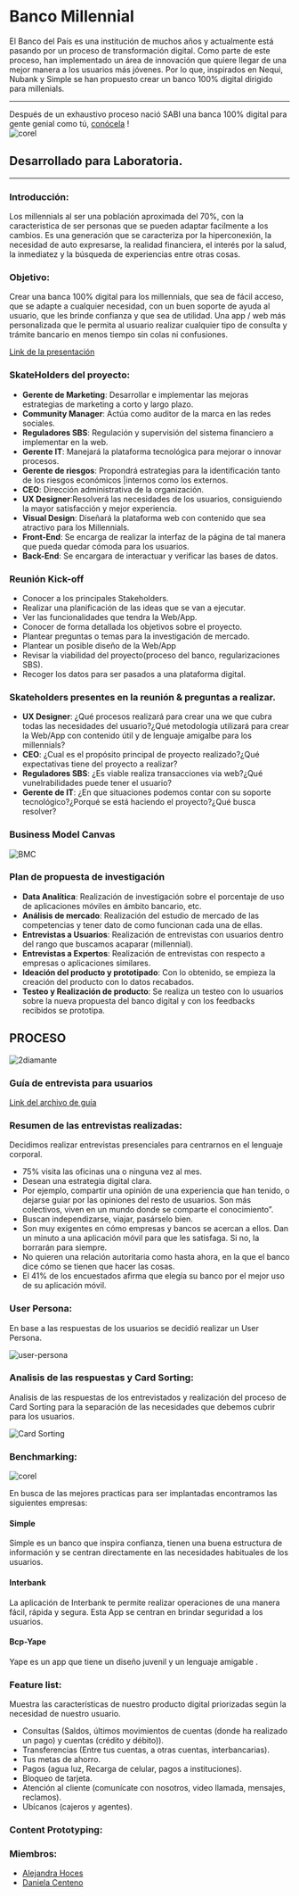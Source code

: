 # Banco Millennial

El Banco del País es una institución de muchos años y actualmente está pasando por un proceso de transformación digital. Como parte de este proceso, han implementado un área de innovación que quiere llegar de una mejor manera a los usuarios más jóvenes. Por lo que, inspirados en Nequi, Nubank y Simple se han propuesto crear un banco 100% digital dirigido para millenials.  
___  

Después de un exhaustivo proceso nació SABI una banca 100% digital para gente genial como tú, [conócela]() !  
![corel](https://user-images.githubusercontent.com/31807340/37257048-986873d2-2531-11e8-8c19-f2d1bda5861d.png)

## Desarrollado para Laboratoria.
___

### Introducción:

Los millennials al ser una población aproximada del 70%, con la caracteristica de ser personas que se pueden adaptar facilmente a los cambios. Es una generación que se caracteriza por la hiperconexión, la necesidad de auto expresarse, la realidad financiera, el interés por la salud, la inmediatez y la búsqueda de experiencias entre otras cosas.

### Objetivo:

Crear una banca 100% digital para los millennials, que sea de fácil acceso, que se adapte a cualquier necesidad, con un buen soporte de ayuda al usuario, que les brinde confianza y que sea de utilidad. Una app / web más personalizada que le permita al usuario realizar cualquier tipo de consulta y trámite bancario en menos tiempo sin colas ni confusiones.

[Link de la presentación](https://docs.google.com/presentation/d/1IidnhES_ktjlBexaw6KgnrKLCoHs6xrZquP4pc6_9g4/edit#slide=id.p3)

### SkateHolders del proyecto:

* **Gerente de Marketing**: Desarrollar e implementar las mejoras estrategias de marketing a corto y largo plazo.
* **Community Manager**: Actúa como auditor de la marca en las redes sociales.
* **Reguladores SBS**: Regulación y supervisión del sistema financiero a implementar en la web.
* **Gerente IT**: Manejará la plataforma tecnológica para mejorar o innovar procesos.
* **Gerente de riesgos**: Propondrá estrategias para la identificación tanto de los riesgos  económicos  |internos como los externos.
* **CEO**: Dirección administrativa de la organización.
* **UX Designer**:Resolverá las necesidades de los usuarios, consiguiendo la mayor satisfacción y mejor experiencia.
* **Visual Design**: Diseñará la plataforma web con contenido que sea atractivo para los Millennials.
* **Front-End**: Se encarga de realizar la interfaz de la página de tal manera que pueda quedar cómoda para los usuarios.
* **Back-End**: Se encargara de interactuar y verificar las bases de datos.

### Reunión Kick-off

* Conocer a los principales Stakeholders.
* Realizar una planificación de las ideas que se van a ejecutar.
* Ver las funcionalidades que tendra la Web/App.
* Conocer de forma detallada los objetivos sobre el proyecto.
* Plantear preguntas o temas para la investigación de mercado.
* Plantear un posible diseño de la Web/App
* Revisar la viabilidad del proyecto(proceso del banco, regularizaciones SBS).
* Recoger los datos para ser pasados a una plataforma digital.

### Skateholders presentes en la reunión & preguntas a realizar.

* **UX Designer**: ¿Qué procesos realizará para crear una we que cubra todas las necesidades del usuario?¿Qué metodología utilizará para crear la Web/App con contenido útil y de lenguaje amigalbe para los millennials?
* **CEO**: ¿Cual es el propósito principal de proyecto realizado?¿Qué expectativas tiene del proyecto a realizar?
* **Reguladores SBS**: ¿Es viable realiza transacciones via web?¿Qué vunelrabilidades puede tener el usuario?
* **Gerente de IT**: ¿En que situaciones podemos contar con su soporte tecnológico?¿Porqué se está haciendo el proyecto?¿Qué busca resolver?

### Business Model Canvas
![BMC](assets/documents/bmc.png)
### Plan de propuesta de investigación

* **Data Analítica**: Realización de investigación sobre el porcentaje de uso de aplicaciones móviles en ámbito bancario, etc.
* **Análisis de mercado**: Realización del estudio de mercado de las competencias y tener dato de como funcionan cada una de ellas.
* **Entrevistas a Usuarios**: Realización de entrevistas con usuarios dentro del rango que buscamos acaparar (millennial).
* **Entrevistas a Expertos**: Realización de entrevistas con respecto a empresas o aplicaciones similares.
* **Ideación del producto y prototipado**: Con lo obtenido, se empieza la creación del producto con lo datos recabados.
* **Testeo y Realización de producto**: Se realiza un testeo con lo usuarios sobre la nueva propuesta del banco digital y con los feedbacks recibidos se prototipa.  
## PROCESO  
![2diamante](https://user-images.githubusercontent.com/31807340/37246469-41235a16-2477-11e8-9ac1-17ef9d88a1f4.png)

### Guía de entrevista para usuarios 
[Link del archivo de guía](https://docs.google.com/document/d/1Q53O030YK2eXA-HvkJxDAnTNqPbEHFnSbx-wbpYsNMY/edit)  
### Resumen de las entrevistas realizadas:
Decidimos realizar entrevistas presenciales para centrarnos en el lenguaje corporal.   
-  75% visita las oficinas una o ninguna vez al mes.  
-  Desean una estrategia digital clara.  
-  Por ejemplo, compartir una opinión de una experiencia que han tenido, o dejarse guiar por las opiniones del resto de usuarios. Son más colectivos, viven en un mundo donde se comparte el conocimiento”.  
-  Buscan independizarse, viajar, pasárselo bien.  
-  Son muy exigentes en cómo empresas y bancos se acercan a ellos. Dan un minuto a una aplicación móvil para que les satisfaga. Si no, la borrarán para siempre.  
-  No quieren una relación autoritaria como hasta ahora, en la que el banco dice cómo se tienen que hacer las cosas.  
-  El 41% de los encuestados afirma que elegía su banco por el mejor uso de su aplicación móvil.  

### User Persona:
En base a las respuestas de los usuarios se decidió realizar un User Persona.

![user-persona](assets/documents/user-persona.png)

### Analisis de las respuestas y Card Sorting:
Analisis de las respuestas de los entrevistados y realización del proceso de Card Sorting para la separación de las necesidades que debemos cubrir para los usuarios.

![Card Sorting](assets/documents/cardSorting.jpg)

### Benchmarking:  
![corel](https://user-images.githubusercontent.com/31807340/37255926-8e658fc4-2521-11e8-8939-13d6783435f5.png)  

En busca de las mejores practicas para ser implantadas encontramos las siguientes empresas:  
#### **Simple**  
Simple es un banco que inspira confianza, tienen una buena estructura de información y se centran directamente en las necesidades habituales de los usuarios.  
#### **Interbank**  
La aplicación de Interbank te permite realizar operaciones de una manera fácil, rápida y segura. Esta App se centran en brindar seguridad a los usuarios.  
#### **Bcp-Yape**  
Yape es un app que tiene un diseño juvenil y un lenguaje amigable .  

### Feature list:  

Muestra las características de nuestro producto digital priorizadas según la necesidad de nuestro usuario.  
- Consultas (Saldos, últimos movimientos de cuentas (donde ha realizado un pago) y cuentas (crédito y débito)).  
- Transferencias (Entre tus cuentas, a otras cuentas, interbancarias).  
- Tus metas de ahorro.  
- Pagos (agua luz, Recarga de celular, pagos a instituciones).  
- Bloqueo de tarjeta.  
- Atención al cliente (comunícate con nosotros, video llamada, mensajes, reclamos).  
- Ubícanos (cajeros y agentes).  

### Content Prototyping:  



### Miembros:
* [Alejandra Hoces](https://github.com/alejandraHoces)
* [Daniela Centeno](https://github.com/DDCenteno)
